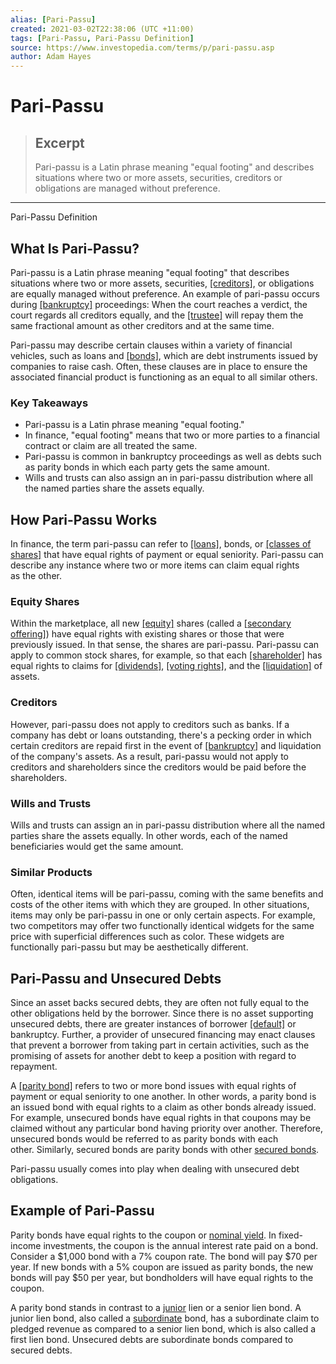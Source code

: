 ```yaml
---
alias: [Pari-Passu]
created: 2021-03-02T22:38:06 (UTC +11:00)
tags: [Pari-Passu, Pari-Passu Definition]
source: https://www.investopedia.com/terms/p/pari-passu.asp
author: Adam Hayes
---
```


# Pari-Passu

> ## Excerpt
> Pari-passu is a Latin phrase meaning "equal footing" and describes situations where two or more assets, securities, creditors or obligations are managed without preference.

---

Pari-Passu Definition
## What Is Pari-Passu?

Pari-passu is a Latin phrase meaning "equal footing" that describes situations where two or more assets, securities, [[creditors]](https://www.investopedia.com/terms/c/creditor.asp), or obligations are equally managed without preference. An example of pari-passu occurs during [[bankruptcy]](https://www.investopedia.com/terms/b/bankruptcy.asp) proceedings: When the court reaches a verdict, the court regards all creditors equally, and the [[trustee]](https://www.investopedia.com/terms/t/trustee.asp) will repay them the same fractional amount as other creditors and at the same time.

Pari-passu may describe certain clauses within a variety of financial vehicles, such as loans and [[bonds]](https://www.investopedia.com/terms/b/bond.asp), which are debt instruments issued by companies to raise cash. Often, these clauses are in place to ensure the associated financial product is functioning as an equal to all similar others.

### Key Takeaways

-   Pari-passu is a Latin phrase meaning "equal footing."
-   In finance, "equal footing" means that two or more parties to a financial contract or claim are all treated the same.
-   Pari-passu is common in bankruptcy proceedings as well as debts such as parity bonds in which each party gets the same amount.
-   Wills and trusts can also assign an in pari-passu distribution where all the named parties share the assets equally.

## How Pari-Passu Works

In finance, the term pari-passu can refer to [[loans]](https://www.investopedia.com/terms/l/loan.asp), bonds, or [[classes of shares]](https://www.investopedia.com/terms/c/class.asp) that have equal rights of payment or equal seniority. Pari-passu can describe any instance where two or more items can claim equal rights as the other.

### Equity Shares

Within the marketplace, all new [[equity]](https://www.investopedia.com/terms/e/equity.asp) shares (called a [[secondary offering]](https://www.investopedia.com/terms/s/secondaryoffering.asp)) have equal rights with existing shares or those that were previously issued. In that sense, the shares are pari-passu. Pari-passu can apply to common stock shares, for example, so that each [[shareholder]](https://www.investopedia.com/terms/s/shareholder.asp) has equal rights to claims for [[dividends]](https://www.investopedia.com/terms/d/dividend.asp), [[voting rights]](https://www.investopedia.com/terms/v/votingright.asp), and the [[liquidation]](https://www.investopedia.com/terms/l/liquidate.asp) of assets.

### Creditors

However, pari-passu does not apply to creditors such as banks. If a company has debt or loans outstanding, there's a pecking order in which certain creditors are repaid first in the event of [[bankruptcy]](https://www.investopedia.com/terms/b/bankruptcy.asp) and liquidation of the company's assets. As a result, pari-passu would not apply to creditors and shareholders since the creditors would be paid before the shareholders.

### Wills and Trusts

Wills and trusts can assign an in pari-passu distribution where all the named parties share the assets equally. In other words, each of the named beneficiaries would get the same amount.

### Similar Products

Often, identical items will be pari-passu, coming with the same benefits and costs of the other items with which they are grouped. In other situations, items may only be pari-passu in one or only certain aspects. For example, two competitors may offer two functionally identical widgets for the same price with superficial differences such as color. These widgets are functionally pari-passu but may be aesthetically different.

## Pari-Passu and Unsecured Debts

Since an asset backs secured debts, they are often not fully equal to the other obligations held by the borrower. Since there is no asset supporting unsecured debts, there are greater instances of borrower [[default]](https://www.investopedia.com/terms/d/default2.asp) or bankruptcy. Further, a provider of unsecured financing may enact clauses that prevent a borrower from taking part in certain activities, such as the promising of assets for another debt to keep a position with regard to repayment.

A [[parity bond]](https://www.investopedia.com/terms/p/paritybond.asp) refers to two or more bond issues with equal rights of payment or equal seniority to one another. In other words, a parity bond is an issued bond with equal rights to a claim as other bonds already issued. For example, unsecured bonds have equal rights in that coupons may be claimed without any particular bond having priority over another. Therefore, unsecured bonds would be referred to as parity bonds with each other. Similarly, secured bonds are parity bonds with other [secured bonds](https://www.investopedia.com/terms/s/securedbond.asp).

Pari-passu usually comes into play when dealing with unsecured debt obligations.

## Example of Pari-Passu

Parity bonds have equal rights to the coupon or [nominal yield](https://www.investopedia.com/terms/n/nominalyield.asp). In fixed-income investments, the coupon is the annual interest rate paid on a bond. Consider a $1,000 bond with a 7% coupon rate. The bond will pay $70 per year. If new bonds with a 5% coupon are issued as parity bonds, the new bonds will pay $50 per year, but bondholders will have equal rights to the coupon.

A parity bond stands in contrast to a [junior](https://www.investopedia.com/terms/j/junior-debt.asp) lien or a senior lien bond. A junior lien bond, also called a [subordinate](https://www.investopedia.com/terms/s/subordinateddebt.asp) bond, has a subordinate claim to pledged revenue as compared to a senior lien bond, which is also called a first lien bond. Unsecured debts are subordinate bonds compared to secured debts.
